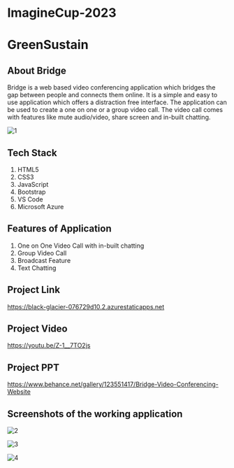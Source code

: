 # ImagineCup-2023

# GreenSustain

## About Bridge
Bridge is a web based video conferencing application which bridges the gap between people and connects them online. It is a simple and easy to use application which offers a distraction free interface. The application can be used to create a one on one or a group video call. The video call comes with features like mute audio/video, share screen and in-built chatting.

![1](https://user-images.githubusercontent.com/81551926/210068796-4f3f9ad8-c269-46ec-a944-f31135727f54.PNG)

## Tech Stack

1. HTML5
2. CSS3
3. JavaScript
4. Bootstrap
5. VS Code
6. Microsoft Azure

## Features of Application
1. One on One Video Call with in-built chatting
2. Group Video Call
3. Broadcast Feature
4. Text Chatting

## Project Link
https://black-glacier-076729d10.2.azurestaticapps.net

## Project Video
https://youtu.be/Z-1__7TO2js

## Project PPT
https://www.behance.net/gallery/123551417/Bridge-Video-Conferencing-Website

## Screenshots of the working application

![2](https://user-images.githubusercontent.com/81551926/210068804-1916b04d-9f1e-4b01-b198-e6529b8d9975.PNG)

![3](https://user-images.githubusercontent.com/81551926/210068807-a676fe80-62cc-4c84-86be-b5f4870c5eaf.PNG)

![4](https://user-images.githubusercontent.com/81551926/210069339-53a1a86d-d84d-44b5-bd71-79df898404ba.PNG)

